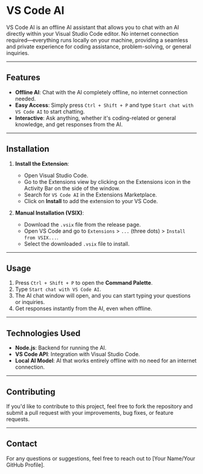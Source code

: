 # VS Code AI

VS Code AI is an offline AI assistant that allows you to chat with an AI directly within your Visual Studio Code editor. No internet connection required—everything runs locally on your machine, providing a seamless and private experience for coding assistance, problem-solving, or general inquiries.

---

## Features

-   **Offline AI**: Chat with the AI completely offline, no internet connection needed.
-   **Easy Access**: Simply press `Ctrl + Shift + P` and type `Start chat with VS Code AI` to start chatting.
-   **Interactive**: Ask anything, whether it's coding-related or general knowledge, and get responses from the AI.

---

## Installation

1. **Install the Extension**:

    - Open Visual Studio Code.
    - Go to the Extensions view by clicking on the Extensions icon in the Activity Bar on the side of the window.
    - Search for `VS Code AI` in the Extensions Marketplace.
    - Click on **Install** to add the extension to your VS Code.

2. **Manual Installation (VSIX)**:
    - Download the `.vsix` file from the release page.
    - Open VS Code and go to `Extensions` > `...` (three dots) > `Install from VSIX...`.
    - Select the downloaded `.vsix` file to install.

---

## Usage

1. Press `Ctrl + Shift + P` to open the **Command Palette**.
2. Type `Start chat with VS Code AI`.
3. The AI chat window will open, and you can start typing your questions or inquiries.
4. Get responses instantly from the AI, even when offline.

---

## Technologies Used

-   **Node.js**: Backend for running the AI.
-   **VS Code API**: Integration with Visual Studio Code.
-   **Local AI Model**: AI that works entirely offline with no need for an internet connection.

---

## Contributing

If you'd like to contribute to this project, feel free to fork the repository and submit a pull request with your improvements, bug fixes, or feature requests.

---

## Contact

For any questions or suggestions, feel free to reach out to [Your Name/Your GitHub Profile].
